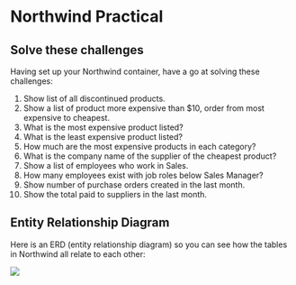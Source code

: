 # Northwind Practical

## Solve these challenges

Having set up your Northwind container, have a go at solving these challenges:

1. Show list of all discontinued products.
2. Show a list of product more expensive than $10, order from most expensive to cheapest.
3. What is the most expensive product listed?
4. What is the least expensive product listed?
5. How much are the most expensive products in each category?
6. What is the company name of the supplier of the cheapest product?
7. Show a list of employees who work in Sales.
8. How many employees exist with job roles below Sales Manager?
9. Show number of purchase orders created in the last month.
10. Show the total paid to suppliers in the last month.

## Entity Relationship Diagram

Here is an ERD (entity relationship diagram) so you can see how the tables in Northwind all relate to each other:

![](https://i.imgur.com/kYv2dgN.png)

